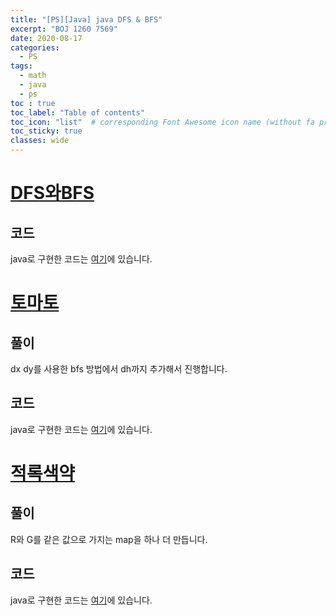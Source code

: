 ```yaml
---
title: "[PS][Java] java DFS & BFS"
excerpt: "BOJ 1260 7569"
date: 2020-08-17
categories:
  - PS
tags:
  - math
  - java
  - ps
toc : true
toc_label: "Table of contents"
toc_icon: "list"  # corresponding Font Awesome icon name (without fa prefix)
toc_sticky: true
classes: wide  
---
```


# [DFS와BFS](boj.kr/1260)

## 코드

java로 구현한 코드는 [여기](https://gist.github.com/niklasjang/073e2de4efe046636fcdb5fadfe449d7)에 있습니다.  

# [토마토](boj.kr/7569)

## 풀이

dx dy를 사용한 bfs 방법에서 dh까지 추가해서 진행합니다.  

## 코드

java로 구현한 코드는 [여기](https://gist.github.com/niklasjang/e0d7a46ecbf95378cf96a97816a887fb)에 있습니다.  

# [적록색약](boj.kr/10026)

## 풀이

R와 G를 같은 값으로 가지는 map을 하나 더 만듭니다. 

## 코드

java로 구현한 코드는 [여기](https://gist.github.com/niklasjang/ef68cfd8c08f7fb53dc60bfd92578ae4)에 있습니다.  
